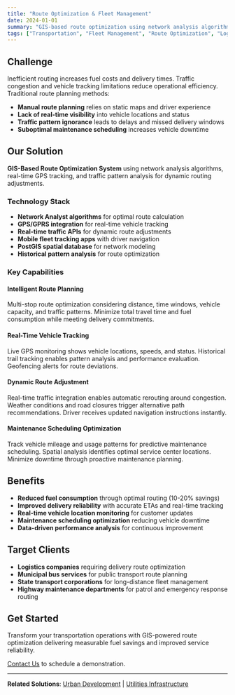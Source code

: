 ```yaml
---
title: "Route Optimization & Fleet Management"
date: 2024-01-01
summary: "GIS-based route optimization using network analysis algorithms with real-time GPS tracking for dynamic routing adjustments and operational efficiency."
tags: ["Transportation", "Fleet Management", "Route Optimization", "Logistics", "GPS Tracking"]
---
```


## Challenge

Inefficient routing increases fuel costs and delivery times. Traffic congestion and vehicle tracking limitations reduce operational efficiency. Traditional route planning methods:

- **Manual route planning** relies on static maps and driver experience
- **Lack of real-time visibility** into vehicle locations and status
- **Traffic pattern ignorance** leads to delays and missed delivery windows
- **Suboptimal maintenance scheduling** increases vehicle downtime

## Our Solution

**GIS-Based Route Optimization System** using network analysis algorithms, real-time GPS tracking, and traffic pattern analysis for dynamic routing adjustments.

### Technology Stack

- **Network Analyst algorithms** for optimal route calculation
- **GPS/GPRS integration** for real-time vehicle tracking
- **Real-time traffic APIs** for dynamic route adjustments
- **Mobile fleet tracking apps** with driver navigation
- **PostGIS spatial database** for network modeling
- **Historical pattern analysis** for route optimization

### Key Capabilities

#### Intelligent Route Planning
Multi-stop route optimization considering distance, time windows, vehicle capacity, and traffic patterns. Minimize total travel time and fuel consumption while meeting delivery commitments.

#### Real-Time Vehicle Tracking
Live GPS monitoring shows vehicle locations, speeds, and status. Historical trail tracking enables pattern analysis and performance evaluation. Geofencing alerts for route deviations.

#### Dynamic Route Adjustment
Real-time traffic integration enables automatic rerouting around congestion. Weather conditions and road closures trigger alternative path recommendations. Driver receives updated navigation instructions instantly.

#### Maintenance Scheduling Optimization
Track vehicle mileage and usage patterns for predictive maintenance scheduling. Spatial analysis identifies optimal service center locations. Minimize downtime through proactive maintenance planning.

## Benefits

- **Reduced fuel consumption** through optimal routing (10-20% savings)
- **Improved delivery reliability** with accurate ETAs and real-time tracking
- **Real-time vehicle location monitoring** for customer updates
- **Maintenance scheduling optimization** reducing vehicle downtime
- **Data-driven performance analysis** for continuous improvement

## Target Clients

- **Logistics companies** requiring delivery route optimization
- **Municipal bus services** for public transport route planning
- **State transport corporations** for long-distance fleet management
- **Highway maintenance departments** for patrol and emergency response routing

## Get Started

Transform your transportation operations with GIS-powered route optimization delivering measurable fuel savings and improved service reliability.

[Contact Us](/contact/) to schedule a demonstration.

---

**Related Solutions**: [Urban Development](/use-cases/urban-development/) | [Utilities Infrastructure](/use-cases/utilities-infrastructure/)
